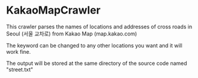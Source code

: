 # KakaoMapCrawler

This crawler parses the names of locations and addresses of cross roads in Seoul (서울 교차로) from Kakao Map (map.kakao.com)

The keyword can be changed to any other locations you want and it will work fine.

The output will be stored at the same directory of the source code named "street.txt"
